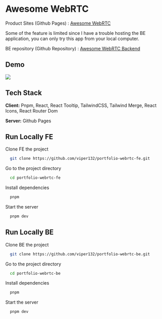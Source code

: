 # Awesome WebRTC

Product Sites (Github Pages) : [Awesome WebRTC](https://viper132.github.io/portfolio-webrtc-fe/)

Some of the feature is limited since I have a trouble hosting the BE application, you can only try this app from your local computer.

BE repository (Github Repository) : [Awesome WebRTC Backend](https://github.com/viper132/portfolio-webrtc-be)

## Demo

![](https://github.com/viper132/portfolio-webrtc-fe/blob/dev/src/assets/awesome-webrtc.gif?raw=true)

## Tech Stack

**Client:** Pnpm, React, React Tooltip, TailwindCSS, Tailwind Merge, React Icons, React Router Dom

**Server:** Github Pages

## Run Locally FE

Clone FE the project

```bash
  git clone https://github.com/viper132/portfolio-webrtc-fe.git
```

Go to the project directory

```bash
  cd portfolio-webrtc-fe
```

Install dependencies

```bash
  pnpm
```

Start the server

```bash
  pnpm dev
```

## Run Locally BE

Clone BE the project

```bash
  git clone https://github.com/viper132/portfolio-webrtc-be.git
```

Go to the project directory

```bash
  cd portfolio-webrtc-be
```

Install dependencies

```bash
  pnpm
```

Start the server

```bash
  pnpm dev
```
